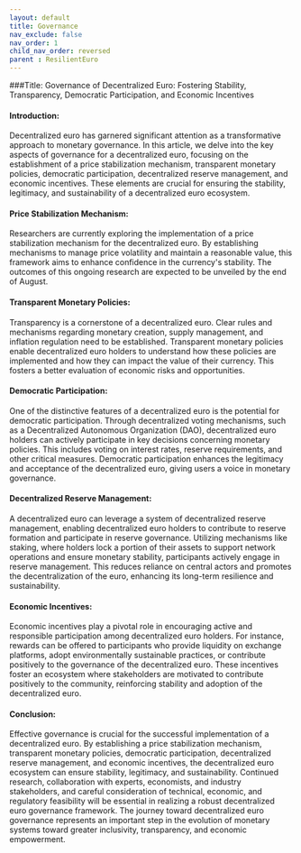 ```yaml
---
layout: default
title: Governance
nav_exclude: false
nav_order: 1
child_nav_order: reversed
parent : ResilientEuro
---
```



###Title: Governance of Decentralized Euro: Fostering Stability, Transparency, Democratic Participation, and Economic Incentives

#### Introduction:
Decentralized euro has garnered significant attention as a transformative approach to monetary governance. In this article, we delve into the key aspects of governance for a decentralized euro, focusing on the establishment of a price stabilization mechanism, transparent monetary policies, democratic participation, decentralized reserve management, and economic incentives. These elements are crucial for ensuring the stability, legitimacy, and sustainability of a decentralized euro ecosystem.

#### Price Stabilization Mechanism:
Researchers are currently exploring the implementation of a price stabilization mechanism for the decentralized euro. By establishing mechanisms to manage price volatility and maintain a reasonable value, this framework aims to enhance confidence in the currency's stability. The outcomes of this ongoing research are expected to be unveiled by the end of August.

#### Transparent Monetary Policies:
Transparency is a cornerstone of a decentralized euro. Clear rules and mechanisms regarding monetary creation, supply management, and inflation regulation need to be established. Transparent monetary policies enable decentralized euro holders to understand how these policies are implemented and how they can impact the value of their currency. This fosters a better evaluation of economic risks and opportunities.

#### Democratic Participation:
One of the distinctive features of a decentralized euro is the potential for democratic participation. Through decentralized voting mechanisms, such as a Decentralized Autonomous Organization (DAO), decentralized euro holders can actively participate in key decisions concerning monetary policies. This includes voting on interest rates, reserve requirements, and other critical measures. Democratic participation enhances the legitimacy and acceptance of the decentralized euro, giving users a voice in monetary governance.

#### Decentralized Reserve Management:
A decentralized euro can leverage a system of decentralized reserve management, enabling decentralized euro holders to contribute to reserve formation and participate in reserve governance. Utilizing mechanisms like staking, where holders lock a portion of their assets to support network operations and ensure monetary stability, participants actively engage in reserve management. This reduces reliance on central actors and promotes the decentralization of the euro, enhancing its long-term resilience and sustainability.

#### Economic Incentives:
Economic incentives play a pivotal role in encouraging active and responsible participation among decentralized euro holders. For instance, rewards can be offered to participants who provide liquidity on exchange platforms, adopt environmentally sustainable practices, or contribute positively to the governance of the decentralized euro. These incentives foster an ecosystem where stakeholders are motivated to contribute positively to the community, reinforcing stability and adoption of the decentralized euro.

#### Conclusion:
Effective governance is crucial for the successful implementation of a decentralized euro. By establishing a price stabilization mechanism, transparent monetary policies, democratic participation, decentralized reserve management, and economic incentives, the decentralized euro ecosystem can ensure stability, legitimacy, and sustainability. Continued research, collaboration with experts, economists, and industry stakeholders, and careful consideration of technical, economic, and regulatory feasibility will be essential in realizing a robust decentralized euro governance framework. The journey toward decentralized euro governance represents an important step in the evolution of monetary systems toward greater inclusivity, transparency, and economic empowerment.
